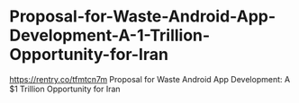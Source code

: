 # Proposal-for-Waste-Android-App-Development-A-1-Trillion-Opportunity-for-Iran
https://rentry.co/tfmtcn7m Proposal for Waste Android App Development: A $1 Trillion Opportunity for Iran
